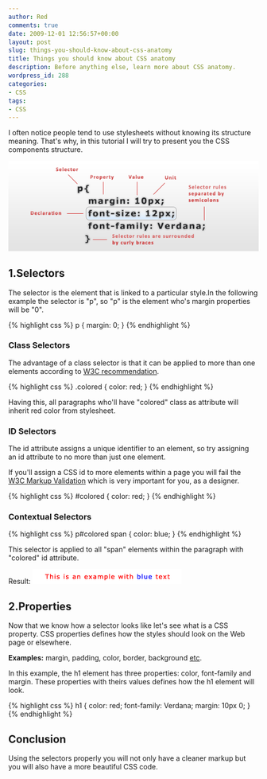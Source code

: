```yaml
---
author: Red
comments: true
date: 2009-12-01 12:56:57+00:00
layout: post
slug: things-you-should-know-about-css-anatomy
title: Things you should know about CSS anatomy
description: Before anything else, learn more about CSS anatomy.
wordpress_id: 288
categories:
- CSS
tags:
- CSS
---
```


I often notice people tend to use stylesheets without knowing its structure meaning. That's why, in this tutorial I will try to present you the CSS components structure.

[![CSS Structure ](/dist/uploads/2009/12/css-structure-anatomy.png)](/things-you-should-know-about-css-anatomy)

<!-- more -->

## 1.Selectors

The selector is the element that is linked to a particular style.In the following example the selector is "p", so "p" is the element who's margin properties will be "0".

{% highlight css %}
p {
  margin: 0;
}
{% endhighlight %}    
    
### Class Selectors

The advantage of a class selector is that it can be applied to more than one elements according to [W3C recommendation](http://www.w3.org/TR/html401/struct/global.html#h-7.5.2).

{% highlight css %}
.colored {
  color: red;
}
{% endhighlight %}    
   
Having this, all paragraphs who'll have "colored" class as attribute will inherit red color from stylesheet.

### ID Selectors

The id attribute assigns a unique identifier to an element, so try assigning an id attribute to no more than just one element.

If you'll assign a CSS id to more elements within a page you will fail the [W3C Markup Validation](http://validator.w3.org/) which is very important for you, as a designer.

{% highlight css %}
#colored {
  color: red;
}
{% endhighlight %}    
 
### Contextual Selectors

{% highlight css %}
p#colored span {
  color: blue;
}
{% endhighlight %}

This selector is applied to all "span" elements within the paragraph with "colored" id attribute.

Result:
![blue-css-example](/dist/uploads/2009/12/blue-css-example.png)

## 2.Properties

Now that we know how a selector looks like let's see what is a CSS property. CSS properties defines how the styles should look on the Web page or elsewhere.

**Examples:** margin, padding, color, border, background [etc](http://htmlhelp.com/reference/css/properties.html).

In this example, the h1 element has three properties: color, font-family and margin. These properties with theirs values defines how the h1 element will look.

{% highlight css %}
h1 {
  color: red;
  font-family: Verdana;
  margin: 10px 0;
}
{% endhighlight %} 

## Conclusion

Using the selectors properly you will not only have a cleaner markup but you will also have a more beautiful CSS code.
